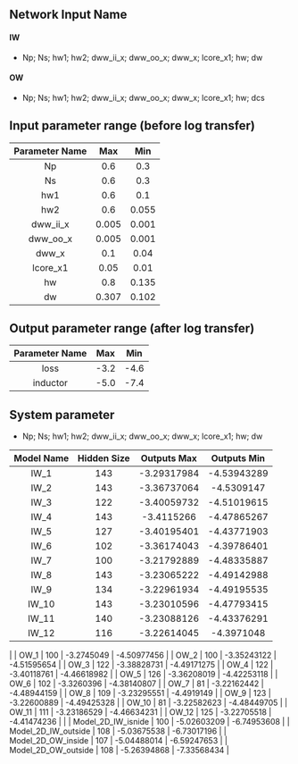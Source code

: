 ## Network Input Name
#### IW 
- Np; Ns; hw1; hw2; dww_ii_x; dww_oo_x; dww_x; lcore_x1; hw; dw
#### OW
- Np; Ns; hw1; hw2; dww_ii_x; dww_oo_x; dww_x; lcore_x1; hw; dcs

## Input parameter range (before log transfer)
| Parameter Name | Max          | Min         | 
| :------------: | :----------: | :---------: |
| Np             | 0.6          | 0.3         | 
| Ns             | 0.6          | 0.3         | 
| hw1            | 0.6          | 0.1         | 
| hw2            | 0.6          | 0.055       |
| dww_ii_x       | 0.005        | 0.001       | 
| dww_oo_x       | 0.005        | 0.001       |
| dww_x          | 0.1          | 0.04        |
| lcore_x1       | 0.05         | 0.01        |
| hw             | 0.8          | 0.135       |
| dw             | 0.307        | 0.102       |   

## Output parameter range (after log transfer)
| Parameter Name | Max          | Min         | 
| :------------: | :----------: | :---------: |
| loss           | -3.2         | -4.6        |   
| inductor       | -5.0         | -7.4        |   

## System parameter
- Np; Ns; hw1; hw2; dww_ii_x; dww_oo_x; dww_x; lcore_x1; hw; dw

|  Model Name   | Hidden Size  | Outputs Max | Outputs Min | 
| :-----------: | :----------: | :---------: | :---------: |
| IW_1          | 143          | -3.29317984 | -4.53943289 |
| IW_2          | 143          | -3.36737064 | -4.5309147  |
| IW_3          | 122          | -3.40059732 | -4.51019615 |
| IW_4          | 143          | -3.4115266  | -4.47865267 |
| IW_5          | 127          | -3.40195401 | -4.43771903 |
| IW_6          | 102          | -3.36174043 | -4.39786401 |
| IW_7          | 100          | -3.21792889 | -4.48335887 |
| IW_8          | 143          | -3.23065222 | -4.49142988 |
| IW_9          | 134          | -3.22961934 | -4.49195535 |
| IW_10         | 143          | -3.23010596 | -4.47793415 |
| IW_11         | 140          | -3.23088126 | -4.43376291 |
| IW_12         | 116          | -3.22614045 | -4.3971048  |
|
| OW_1          | 100          | -3.2745049  | -4.50977456 |
| OW_2          | 100          | -3.35243122 | -4.51595654 |
| OW_3          | 122          | -3.38828731 | -4.49171275 |
| OW_4          | 122          | -3.40118761 | -4.46618982 |
| OW_5          | 126          | -3.36208019 | -4.42253118 |
| OW_6          | 102          | -3.3260396  | -4.38140807 |
| OW_7          | 81           | -3.22162442 | -4.48944159 |
| OW_8          | 109          | -3.23295551 | -4.4919149  |
| OW_9          | 123          | -3.22600889 | -4.49425328 |
| OW_10         | 81           | -3.22582623 | -4.48449705 |
| OW_11         | 111          | -3.23186529 | -4.46634231 |
| OW_12         | 125          | -3.22705518 | -4.41474236 |
|
| Model_2D_IW_isnide  | 100          | -5.02603209 | -6.74953608 |
| Model_2D_IW_outside | 108          | -5.03675538 | -6.73017196 |
| Model_2D_OW_inside  | 107          | -5.04488014 | -6.59247653 |
| Model_2D_OW_outside | 108          | -5.26394868 | -7.33568434 |
